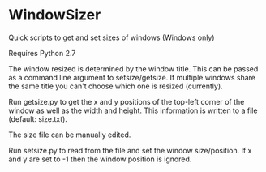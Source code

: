# WindowSizer
Quick scripts to get and set sizes of windows (Windows only)

Requires Python 2.7

The window resized is determined by the window title. This can be passed as a command line argument to setsize/getsize. If multiple windows share the same title you can't choose which one is resized (currently).

Run getsize.py to get the x and y positions of the top-left corner of the window as well as the width and height. This information is written to a file (default: size.txt).

The size file can be manually edited.

Run setsize.py to read from the file and set the window size/position. If x and y are set to -1 then the window position is ignored.